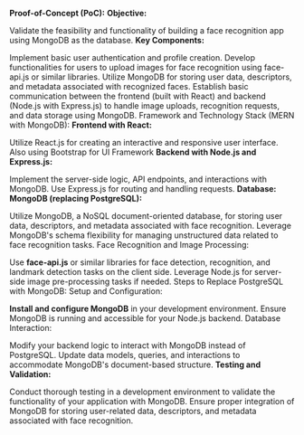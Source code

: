 **Proof-of-Concept (PoC):**
**Objective:**

Validate the feasibility and functionality of building a face recognition app using MongoDB as the database.
**Key Components:**

Implement basic user authentication and profile creation.
Develop functionalities for users to upload images for face recognition using face-api.js or similar libraries.
Utilize MongoDB for storing user data, descriptors, and metadata associated with recognized faces.
Establish basic communication between the frontend (built with React) and backend (Node.js with Express.js) to handle image uploads, recognition requests, and data storage using MongoDB.
Framework and Technology Stack (MERN with MongoDB):
**Frontend with React:**

Utilize React.js for creating an interactive and responsive user interface.
Also using Bootstrap for UI Framework
**Backend with Node.js and Express.js:**

Implement the server-side logic, API endpoints, and interactions with MongoDB.
Use Express.js for routing and handling requests.
**Database: MongoDB (replacing PostgreSQL):**

Utilize MongoDB, a NoSQL document-oriented database, for storing user data, descriptors, and metadata associated with face recognition.
Leverage MongoDB's schema flexibility for managing unstructured data related to face recognition tasks.
Face Recognition and Image Processing:

Use **face-api.js** or similar libraries for face detection, recognition, and landmark detection tasks on the client side. Leverage Node.js for server-side image pre-processing tasks if needed.
Steps to Replace PostgreSQL with MongoDB:
Setup and Configuration:

**Install and configure MongoDB** in your development environment.
Ensure MongoDB is running and accessible for your Node.js backend.
Database Interaction:

Modify your backend logic to interact with MongoDB instead of PostgreSQL. Update data models, queries, and interactions to accommodate MongoDB's document-based structure.
**Testing and Validation:**

Conduct thorough testing in a development environment to validate the functionality of your application with MongoDB.
Ensure proper integration of MongoDB for storing user-related data, descriptors, and metadata associated with face recognition.
